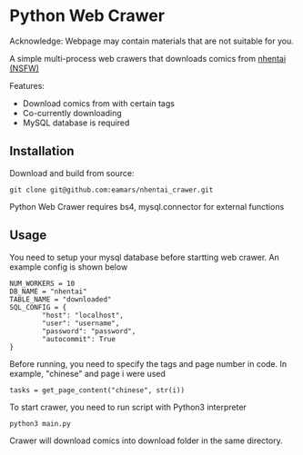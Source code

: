 Python Web Crawer
=================

Acknowledge: Webpage may contain materials that are not suitable for you. 

A simple multi-process web crawers that downloads comics from [nhentai (NSFW)](http://nhentai.net)

Features:
- Download comics from with certain tags
- Co-currently downloading
- MySQL database is required

Installation
------------

Download and build from source:
	
	git clone git@github.com:eamars/nhentai_crawer.git

Python Web Crawer requires bs4, mysql.connector for external functions

Usage
-----

You need to setup your mysql database before startting web crawer. An example config is shown below

```dosini
NUM_WORKERS = 10
DB_NAME = "nhentai"
TABLE_NAME = "downloaded"
SQL_CONFIG = {
	    "host": "localhost",
	    "user": "username",
	    "password": "password",
	    "autocommit": True
}
```

Before running, you need to specify the tags and page number in code. In example, "chinese" and page i were used

	tasks = get_page_content("chinese", str(i))

To start crawer, you need to run script with Python3 interpreter

	python3 main.py

Crawer will download comics into download folder in the same directory.




